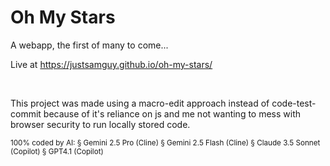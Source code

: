 # Oh My Stars
<p> A webapp, the first of many to come... </p>


Live at
<a href="https://justsamguy.github.io/oh-my-stars/" target="_blank">https://justsamguy.github.io/oh-my-stars/</a>

<br>
<p> This project was made using a macro-edit approach instead of code-test-commit because of it's reliance on js and me not wanting to mess with browser security to run locally stored code. </p>
<small>100% coded by AI:
§ Gemini 2.5 Pro (Cline)
§ Gemini 2.5 Flash (Cline)
§ Claude 3.5 Sonnet (Copilot)
§ GPT4.1 (Copilot)
</small>
<!-- ## Last Update Reference <a href="https://github.com/justsamguy/oh-my-stars/blob/main/Changes.md">Changes.md</a> for feature updates. -->